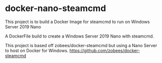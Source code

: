 # docker-nano-steamcmd
This project is to build a Docker Image for steamcmd to run on Windows Server 2019 Nano

A DockerFile build to create a Windows Server 2019 Nano with steamcmd.

This project is based off zobees/docker-steamcmd but using a Nano Server to host on Docker for Windows.
https://github.com/zobees/docker-steamcmd
